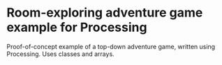 Room-exploring adventure game example for Processing
====================================================

Proof-of-concept example of a top-down adventure game, written using
Processing. Uses classes and arrays.
